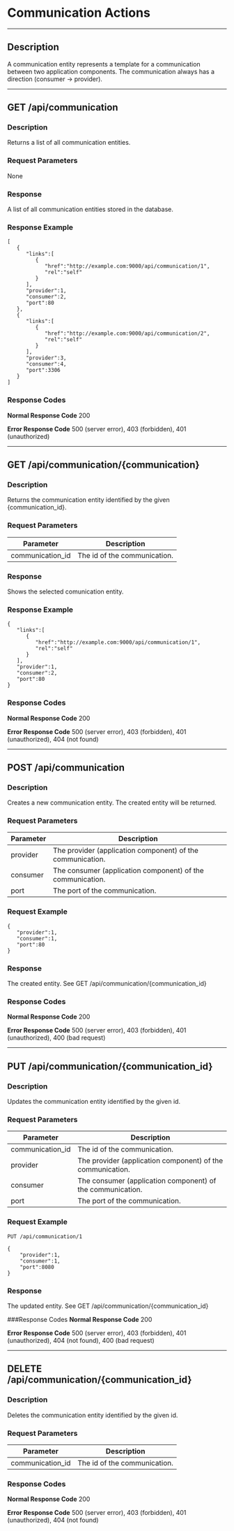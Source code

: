 ﻿# Communication Actions
***

## Description
A communication entity represents a template for a communication between two application components. The communication always has a direction (consumer -> provider).
***

## GET /api/communication

### Description
Returns a list of all communication entities.

### Request Parameters
None

### Response
A list of all communication entities stored in the database.

### Response Example
```
[
   {
      "links":[
         {
            "href":"http://example.com:9000/api/communication/1",
            "rel":"self"
         }
      ],
      "provider":1,
      "consumer":2,
      "port":80
   },
   {
      "links":[
         {
            "href":"http://example.com:9000/api/communication/2",
            "rel":"self"
         }
      ],
      "provider":3,
      "consumer":4,
      "port":3306
   }
]
```
### Response Codes

**Normal Response Code** 200

**Error Response Code** 500 (server error), 403 (forbidden), 401 (unauthorized)
***
## GET /api/communication/{communication}

### Description
Returns the communication entity identified by the given {communication_id}.

### Request Parameters

Parameter        | Description
---------------- | -----------------------------------
communication_id | The id of the communication.

### Response
Shows the selected comunication entity.

### Response Example
```
{
   "links":[
      {
         "href":"http://example.com:9000/api/communication/1",
         "rel":"self"
      }
   ],
   "provider":1,
   "consumer":2,
   "port":80
}
```

### Response Codes

**Normal Response Code** 200

**Error Response Code** 500 (server error), 403 (forbidden), 401 (unauthorized), 404 (not found)
***
## POST /api/communication

### Description
Creates a new communication entity. The created entity will be returned.

### Request Parameters

Parameter | Description
--------- | -------------
provider  | The provider (application component) of the communication.
consumer  | The consumer (application component) of the communication.
port      | The port of the communication.

### Request Example
```
{  
   "provider":1,
   "consumer":1,
   "port":80
}
```
### Response
The created entity. See GET /api/communication/{communication_id}

### Response Codes

**Normal Response Code** 200

**Error Response Code** 500 (server error), 403 (forbidden), 401 (unauthorized), 400 (bad request)

***

## PUT /api/communication/{communication_id}

### Description
Updates the communication entity identified by the given id.

### Request Parameters

Parameter        | Description
---------------- | ----------------------------------------------------------
communication_id | The id of the communication.
provider         | The provider (application component) of the communication.
consumer         | The consumer (application component) of the communication.
port             | The port of the communication.

### Request Example
```
PUT /api/communication/1
```
```
{  
    "provider":1,
    "consumer":1,
    "port":8080
}
```
### Response
The updated entity. See GET /api/communication/{communication_id}

###Response Codes
**Normal Response Code** 200

**Error Response Code** 500 (server error), 403 (forbidden), 401 (unauthorized), 404 (not found), 400 (bad request)

***

## DELETE /api/communication/{communication_id}

### Description
Deletes the communication entity identified by the given id.

### Request Parameters 

Parameter        | Description
---------------- | ----------------------------------------------------------
communication_id | The id of the communication.

### Response Codes

**Normal Response Code** 200

**Error Response Code** 500 (server error), 403 (forbidden), 401 (unauthorized), 404 (not found)